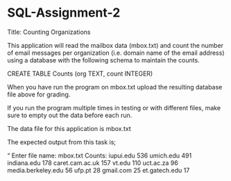 # SQL-Assignment-2

Title: Counting Organizations

This application will read the mailbox data (mbox.txt) and count the number of email messages per organization (i.e. domain name of the email address) using a database with the following schema to maintain the counts.

CREATE TABLE Counts (org TEXT, count INTEGER)

When you have run the program on mbox.txt upload the resulting database file above for grading.

If you run the program multiple times in testing or with different files, make sure to empty out the data before each run.

The data file for this application is mbox.txt


The expected output from this task is;

“
Enter file name: mbox.txt
Counts:
iupui.edu 536
umich.edu 491
indiana.edu 178
caret.cam.ac.uk 157
vt.edu 110
uct.ac.za 96
media.berkeley.edu 56
ufp.pt 28
gmail.com 25
et.gatech.edu 17
